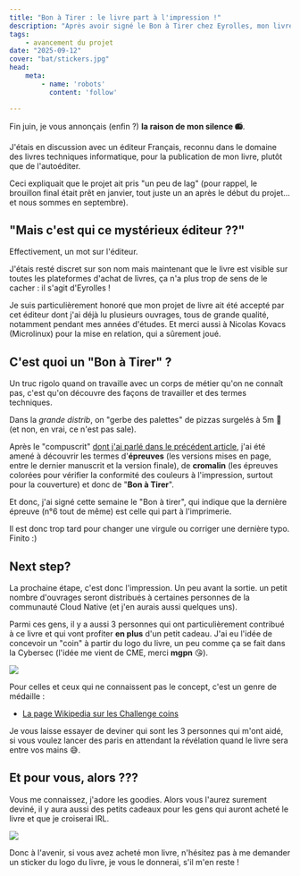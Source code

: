 ```yaml
---
title: "Bon à Tirer : le livre part à l'impression !"
description: "Après avoir signé le Bon à Tirer chez Eyrolles, mon livre sur Kubernetes est enfin prêt pour l'impression. Découvrez les coulisses de cette dernière étape avant la publication."
tags:
    - avancement du projet
date: "2025-09-12"
cover: "bat/stickers.jpg"
head:
    meta:
        - name: 'robots'
          content: 'follow'

---
```



Fin juin, je vous annonçais (enfin ?) **la raison de mon silence 📻**.

J'étais en discussion avec un éditeur Français, reconnu dans le domaine des livres techniques informatique, pour la publication de mon livre, plutôt que de l'autoéditer. 

Ceci expliquait que le projet ait pris "un peu de lag" (pour rappel, le brouillon final était prêt en janvier, tout juste un an après le début du projet... et nous sommes en septembre).

## "Mais c'est qui ce mystérieux éditeur ??"

Effectivement, un mot sur l'éditeur.

J'étais resté discret sur son nom mais maintenant que le livre est visible sur toutes les plateformes d'achat de livres, ça n'a plus trop de sens de le cacher : il s'agit d'Eyrolles !

Je suis particulièrement honoré que mon projet de livre ait été accepté par cet éditeur dont j'ai déjà lu plusieurs ouvrages, tous de grande qualité, notamment pendant mes années d'études. Et merci aussi à Nicolas Kovacs (Microlinux) pour la mise en relation, qui a sûrement joué.

## C'est quoi un "Bon à Tirer" ?

Un truc rigolo quand on travaille avec un corps de métier qu'on ne connaît pas, c'est qu'on découvre des façons de travailler et des termes techniques.

Dans la *grande distrib*, on "gerbe des palettes" de pizzas surgelés à 5m 🤢 (et non, en vrai, ce n'est pas sale).

Après le "compuscrit" [dont j'ai parlé dans le précédent article](https://50ndk.zwindler.fr/1-an-et-demi), j'ai été amené à découvrir les termes d'**épreuves** (les versions mises en page, entre le dernier manuscrit et la version finale), de **cromalin** (les épreuves colorées pour vérifier la conformité des couleurs à l'impression, surtout pour la couverture) et donc de "**Bon à Tirer**".

Et donc, j'ai signé cette semaine le "Bon à tirer", qui indique que la dernière épreuve (n°6 tout de même) est celle qui part à l'imprimerie.

Il est donc trop tard pour changer une virgule ou corriger une dernière typo. Finito :\)

## Next step?

La prochaine étape, c'est donc l'impression. Un peu avant la sortie. un petit nombre d'ouvrages seront distribués à certaines personnes de la communauté Cloud Native (et j'en aurais aussi quelques uns).

Parmi ces gens, il y a aussi 3 personnes qui ont particulièrement contribué à ce livre et qui vont profiter **en plus** d'un petit cadeau. J'ai eu l'idée de concevoir un "coin" à partir du logo du livre, un peu comme ça se fait dans la Cybersec (l'idée me vient de CME, merci **mgpn** 😘).

![](bat/token.jpg)

Pour celles et ceux qui ne connaissent pas le concept, c'est un genre de médaille :

* [La page Wikipedia sur les Challenge coins](https://fr.wikipedia.org/wiki/Challenge_coin)

Je vous laisse essayer de deviner qui sont les 3 personnes qui m'ont aidé, si vous voulez lancer des paris en attendant la révélation quand le livre sera entre vos mains 😅.

## Et pour vous, alors ???

Vous me connaissez, j'adore les goodies. Alors vous l'aurez surement deviné, il y aura aussi des petits cadeaux pour les gens qui auront acheté le livre et que je croiserai IRL.

![](bat/stickers.jpg)

Donc à l'avenir, si vous avez acheté mon livre, n'hésitez pas à me demander un sticker du logo du livre, je vous le donnerai, s'il m'en reste !
